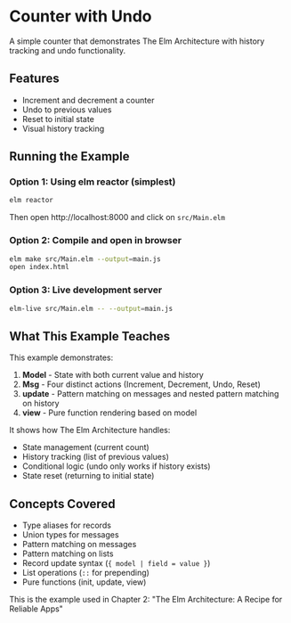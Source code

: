 # Counter with Undo

A simple counter that demonstrates The Elm Architecture with history tracking and undo functionality.

## Features

- Increment and decrement a counter
- Undo to previous values
- Reset to initial state
- Visual history tracking

## Running the Example

### Option 1: Using elm reactor (simplest)

```bash
elm reactor
```

Then open http://localhost:8000 and click on `src/Main.elm`

### Option 2: Compile and open in browser

```bash
elm make src/Main.elm --output=main.js
open index.html
```

### Option 3: Live development server

```bash
elm-live src/Main.elm -- --output=main.js
```

## What This Example Teaches

This example demonstrates:

1. **Model** - State with both current value and history
2. **Msg** - Four distinct actions (Increment, Decrement, Undo, Reset)
3. **update** - Pattern matching on messages and nested pattern matching on history
4. **view** - Pure function rendering based on model

It shows how The Elm Architecture handles:
- State management (current count)
- History tracking (list of previous values)
- Conditional logic (undo only works if history exists)
- State reset (returning to initial state)

## Concepts Covered

- Type aliases for records
- Union types for messages
- Pattern matching on messages
- Pattern matching on lists
- Record update syntax (`{ model | field = value }`)
- List operations (`::`  for prepending)
- Pure functions (init, update, view)

This is the example used in Chapter 2: "The Elm Architecture: A Recipe for Reliable Apps"
